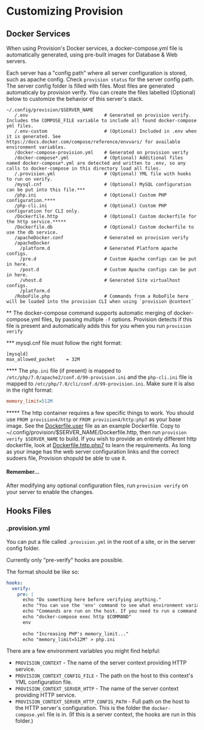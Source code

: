 # Customizing Provision

## Docker Services

When using Provision's Docker services, a docker-compose.yml file is automatically generated, using pre-built images for Database & Web servers.

Each server has a "config path" where all server configuration is stored, such as apache config. Check `provision status` for the server config path. The server config folder is filled with files. Most files are generated automaticaly by provision verify. You can create the files labelled \(Optional\) below to customize the behavior of this server's stack.

```
~/.config/provision/$SERVER_NAME
   /.env                            # Generated on provision verify. Includes the COMPOSE_FILE variable to include all found docker-compose yml files.
   /.env-custom                     # (Optional) Included in .env when it is generated. See https://docs.docker.com/compose/reference/envvars/ for available environment variables.
   /docker-compose-provision.yml    # Generated on provision verify
   /docker-compose*.yml             # (Optional) Additional files named docker-compose*.yml are detected and written to .env, so any calls to docker-compose in this directory load all files. 
   /.provision.yml                  # (Optional) YML file with hooks to run on verify.  
   /mysql.cnf                       # (Optional) MySQL configuration can be put into this file.*** 
   /php.ini                         # (Optional) Custom PHP configuration.****
   /php-cli.ini                     # (Optional) Custom PHP configuration for CLI only.
   /Dockerfile.http                 # (Optional) Custom dockerfile for the http service.*****
   /Dockerfile.db                   # (Optional) Custom dockerfile to use the db service.
   /apacheDocker.conf               # Generated on provision verify
   /apacheDocker            
     /platform.d                    # Generated Platform apache configs. 
     /pre.d                         # Custom Apache configs can be put in here.
     /post.d                        # Custom Apache configs can be put in here.
     /vhost.d                       # Generated Site virtualhost configs.
     /platform.d
   /RoboFile.php                    # Commands from a RoboFile here will be loaded into the provision CLI when using `provision @context`
```

\*\* The docker-compose command supports automatic merging of docker-compose.yml files, by passing multiple `-f` options. Provision detects if this file is present and automatically adds this for you when you run `provision verify`

\*\*\* mysql.cnf file must follow the right format:

```
[mysqld]
max_allowed_packet    = 32M
```

\*\*\*\* The `php.ini` file (if present) is mapped to `/etc/php/7.0/apache2/conf.d/99-provision.ini` and the `php-cli.ini` file is mapped to `/etc/php/7.0/cli/conf.d/99-provision.ini`. Make sure it is also in the right format:

```ini
memory_limit=512M
```

\*\*\*\*\* The http container requires a few specific things to work. You should use `FROM provision4/http` or `FROM provision4/http:php7` as your base image.  See the [Dockerfile.user](dockerfiles/Dockerfile.user) file as an example Dockerfile. Copy to ~/.config/provision/$SERVER_NAME/Dockerfile.http, then run `provision verify $SERVER_NAME` to build. If you wish to provide an entirely different http dockerfile, look at [Dockerfile.http.php7](dockerfiles/Dockerfile.http.php7) to learn the requirements. As long as your image has the web server configuration links and the correct sudoers file, Provision shopuld be able to use it.

#### Remember...

After modifying any optional configuration files, run `provision verify` on your server to enable the changes.

## Hooks Files

### .provision.yml

You can put a file called `.provision.yml` in the root of a site, or in the server config folder.

Currently only "pre-verify" hooks are possible.

The format should be like so:

```yml
hooks:
  verify:
    pre: |
      echo "Do something here before verifying anything."
      echo "You can use the 'env' command to see what environment variables are available."
      echo "Commands are run on the host. If you need to run a command inside a container, use something like:"
      echo "docker-compose exec http $COMMAND"
      env
      
      echo "Increasing PHP's memory_limit..."
      echo "memory_limit=512M" > php.ini
```

There are a few environment variables you might find helpful:

  - `PROVISION_CONTEXT` - The name of the server context providing HTTP service.
  - `PROVISION_CONTEXT_CONFIG_FILE` - The path on the host to this context's YML configuration file.
  - `PROVISION_CONTEXT_SERVER_HTTP` - The name of the server context providing HTTP service.
  - `PROVISION_CONTEXT_SERVER_HTTP_CONFIG_PATH` - Full path on the host to the HTTP server's configuration. This is the folder the `docker-compose.yml` file is in. (If this is a server context, the hooks are run in this folder.)
